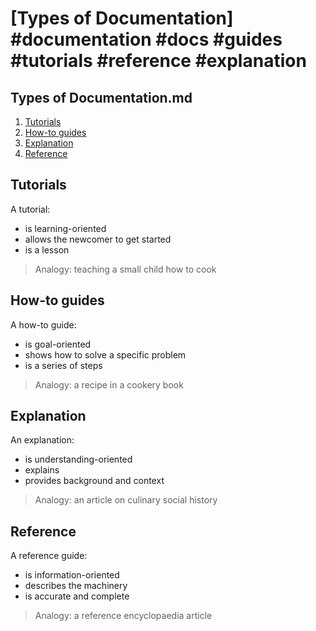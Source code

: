 # [Types of Documentation] #documentation #docs #guides #tutorials #reference #explanation

## Types of Documentation.md

1. [Tutorials](#tutorials)
2. [How-to guides](#how-to-guides)
3. [Explanation](#explanation)
4. [Reference](#reference)

## Tutorials

A tutorial:

- is learning-oriented
- allows the newcomer to get started
- is a lesson

> Analogy: teaching a small child how to cook

## How-to guides

A how-to guide:

- is goal-oriented
- shows how to solve a specific problem
- is a series of steps

> Analogy: a recipe in a cookery book

## Explanation

An explanation:

- is understanding-oriented
- explains
- provides background and context

> Analogy: an article on culinary social history

## Reference

A reference guide:

- is information-oriented
- describes the machinery
- is accurate and complete

> Analogy: a reference encyclopaedia article


